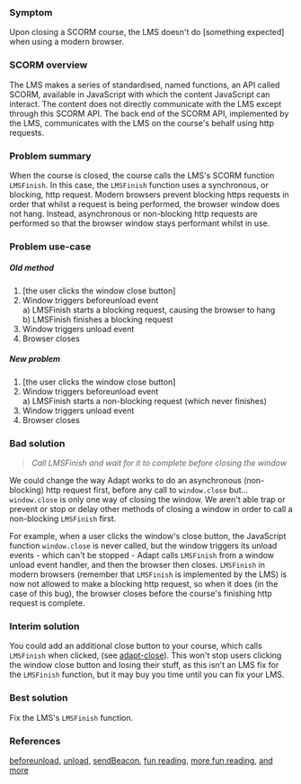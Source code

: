 ### Symptom
Upon closing a SCORM course, the LMS doesn't do [something expected] when using a modern browser.

### SCORM overview
The LMS makes a series of standardised, named functions, an API called SCORM, available in JavaScript with which the content JavaScript can interact. The content does not directly communicate with the LMS except through this SCORM API. The back end of the SCORM API, implemented by the LMS, communicates with the LMS on the course's behalf using http requests.

### Problem summary
When the course is closed, the course calls the LMS's SCORM function `LMSFinish`. In this case, the `LMSFinish` function uses a synchronous, or blocking, http request. Modern browsers prevent blocking https requests in order that whilst a request is being performed, the browser window does not hang. Instead, asynchronous or non-blocking http requests are performed so that the browser window stays performant whilst in use.

### Problem use-case
##### Old method
1. [the user clicks the window close button]
2. Window triggers beforeunload event  
   a) LMSFinish starts a blocking request, causing the browser to hang  
   b) LMSFinish finishes a blocking request
3. Window triggers unload event
4. Browser closes
##### New problem
1. [the user clicks the window close button]
2. Window triggers beforeunload event  
   a) LMSFinish starts a non-blocking request (which never finishes)
3. Window triggers unload event
4. Browser closes

### Bad solution
> _Call LMSFinish and wait for it to complete before closing the window_

We could change the way Adapt works to do an asynchronous (non-blocking) http request first, before any call to `window.close` but... `window.close` is only one way of closing the window. We aren't able trap or prevent or stop or delay other methods of closing a window in order to call a non-blocking `LMSFinish` first.

For example, when a user clicks the window's close button, the JavaScript function `window.close` is never called, but the window triggers its unload events - which can't be stopped - Adapt calls `LMSFinish` from a window unload event handler, and then the browser then closes. `LMSFinish` in modern browsers (remember that `LMSFinish` is implemented by the LMS) is now not allowed to make a blocking http request, so when it does (in the case of this bug), the browser closes before the course's finishing http request is complete.

### Interim solution
You could add an additional close button to your course, which calls `LMSFinish` when clicked, (see [adapt-close](https://github.com/cgkineo/adapt-close)). This won't stop users clicking the window close button and losing their stuff, as this isn't an LMS fix for the `LMSFinish` function, but it may buy you time until you can fix your LMS.

### Best solution
Fix the LMS's `LMSFinish` function.

### References
[beforeunload](https://developer.mozilla.org/en-US/docs/Web/API/WindowEventHandlers/onbeforeunload), [unload](https://developer.mozilla.org/en-US/docs/Web/API/WindowEventHandlers/onunload), [sendBeacon](https://developer.mozilla.org/en-US/docs/Web/API/Navigator/sendBeacon), [fun reading](https://community.trivantis.com/knowledge-base/chrome-80-will-disallow-synch-xhr-page-dismissal/), [more fun reading](https://support.scorm.com/hc/en-us/articles/360035814314-Blocked-SCORM-Exit-Postbacks-with-Google-Chrome-80-and-Above), [and more](https://community.articulate.com/discussions/articulate-storyline/chrome-78-release-on-22-october)
